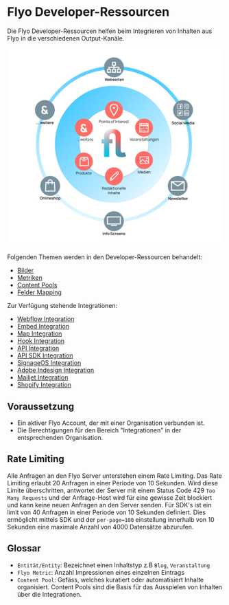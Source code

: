 # Flyo Developer-Ressourcen

Die Flyo Developer-Ressourcen helfen beim Integrieren von Inhalten aus Flyo in die verschiedenen Output-Kanäle.

![Flyo](assets/flyo.png)

Folgenden Themen werden in den Developer-Ressourcen behandelt:

+ [Bilder](infos/images.md)
+ [Metriken](infos/metrics.md)
+ [Content Pools](infos/pools.md)
+ [Felder Mapping](infos/mapping.md)

Zur Verfügung stehende Integrationen:

+ [Webflow Integration](integrations/webflow.md)
+ [Embed Integration](integrations/embed.md)
+ [Map Integration](integrations/map.md)
+ [Hook Integration](integrations/hooks.md)
+ [API Integration](integrations/api.md)
+ [API SDK Integration](integrations/sdk.md)
+ [SignageOS Integration](integrations/signageos.md)
+ [Adobe Indesign Integration](integrations/indesign.md)
+ [Mailjet Integration](integrations/mailjet.md)
+ [Shopify Integration](integrations/shopify.md)

## Voraussetzung

+ Ein aktiver Flyo Account, der mit einer Organisation verbunden ist. 
+ Die Berechtigungen für den Bereich "Integrationen" in der entsprechenden Organisation.

## Rate Limiting

Alle Anfragen an den Flyo Server unterstehen einem Rate Limiting. Das Rate Limiting erlaubt 20 Anfragen in einer Periode von 10 Sekunden. Wird diese Limite überschritten, antwortet der Server mit einem Status Code 429 `Too Many Requests` und der Anfrage-Host wird für eine gewisse Zeit blockiert und kann keine neuen Anfragen an den Server senden. Für SDK's ist ein limit von 40 Anfragen in einer Periode von 10 Sekunden definiert. Dies ermöglicht mittels SDK und der `per-page=100` einstellung innerhalb von 10 Sekunden eine maximale Anzahl von 4000 Datensätze abzurufen.

## Glossar

+ `Entität/Entity`: Bezeichnet einen Inhaltstyp z.B `Blog`, `Veranstaltung`
+ `Flyo Metric`: Anzahl Impressionen eines einzelnen Eintrags
+ `Content Pool`: Gefäss, welches kuratiert oder automatisiert Inhalte organisiert. Content Pools sind die Basis für das Ausspielen von Inhalten über die Integrationen.